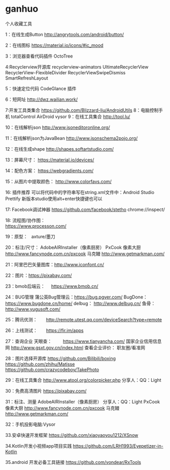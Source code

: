 # ganhuo
个人收藏工具

1：在线生成Button
 http://angrytools.com/android/button/

2：在线图标
 https://material.io/icons/#ic_mood 

3：浏览器查看代码插件
 OctoTree
 
4:Recyclerview开源库
  recyclerview-animators
  UltimateRecyclerView
  RecyclerView-FlexibleDivider
  RecyclerViewSwipeDismiss
  SmartRefreshLayout

5：快速定位代码
  CodeGlance 插件  
  
6：短网址
  http://dwz.wailian.work/

7:开发工具类集合
  https://github.com/Blizzard-liu/AndroidUtils 
8：电脑控制手机
 totalControl 
 AirDroid 
 vysor
9：在线工具集合
 http://tool.lu/

10：在线解析json 
 http://www.jsoneditoronline.org/
 
11：在线解析json为JavaBean
 http://www.jsonschema2pojo.org/
 
12：在线生成shape
 http://shapes.softartstudio.com/

13：屏幕尺寸：
https://material.io/devices/

14：配色方案：
https://webgradients.com/

15：从图片中提取颜色：
http://www.colorfavs.com/

16: 插件推荐
 可以将代码中的字符串写在string.xml文件中：Android Studio Prettify
 新版本studio使用alt+enter快捷键也可以
 
17: Facebook调试神器
 https://github.com/facebook/stetho
 chrome://inspect/
 
18: 流程图/协作图：  
   https://www.processon.com/

19：原型：   
   axture/墨刀

20：标注/尺寸：
   AdobeAIRInstaller（像素厨房） 
   PxCook 像素大厨 http://www.fancynode.com.cn/pxcook
   马克鳗 http://www.getmarkman.com/

21：阿里巴巴矢量图库：http://www.iconfont.cn/

22：图片：https://pixabay.com/
   
23：bmob后端云：    
https://www.bmob.cn/

24：BUG管理
蒲公英Bug管理云：https://bug.pgyer.com/
BugDone：        https://www.bugdone.cn/home/
delbug：         http://www.delbug.cn/
鱼骨：           http://www.yugusoft.com/

25：腾讯优测：      
http://remote.utest.qq.com/deviceSearch?type=remote

26：上线测试：       
https://fir.im/apps

27：查询企业
天眼查：         https://www.tianyancha.com/
国家企业信用信息网  http://www.gsxt.gov.cn/index.html
查看企业评价：   职友圈/看准网    

28：图片选择开源库
   https://github.com/Bilibili/boxing
   https://github.com/zhihu/Matisse
   https://github.com/crazycodeboy/TakePhoto
   
29：在线工具集合
   http://www.atool.org/colorpicker.php  分享人：QQ：Light


30：免费高清图片
   https://pixabay.com/

31：标注、测量
   AdobeAIRInstaller（像素厨房） 分享人：QQ：Light
   PxCook 像素大厨 http://www.fancynode.com.cn/pxcook
   马克鳗 http://www.getmarkman.com/

32：手机投影电脑:Vysor

33.安卓快速开发框架 
https://github.com/xiaoyaoyou1212/XSnow

34.Kotlin开发小视频app项目实践
https://github.com/LRH1993/Eyepetizer-in-Kotlin

35.android 开发必备工具链接
https://github.com/vondear/RxTools

